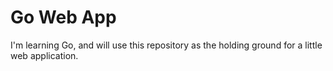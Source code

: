 # Go Web App

I'm learning Go, and will use this repository as the holding ground for a little web application.
